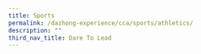 ```yaml
---
title: Sports
permalink: /dazhong-experience/cca/sports/athletics/
description: ""
third_nav_title: Dare To Lead
---
```

